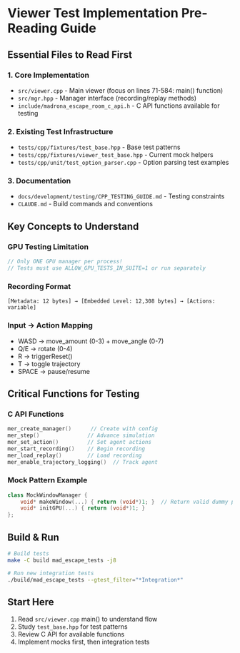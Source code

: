 # Viewer Test Implementation Pre-Reading Guide

## Essential Files to Read First

### 1. Core Implementation
- `src/viewer.cpp` - Main viewer (focus on lines 71-584: main() function)
- `src/mgr.hpp` - Manager interface (recording/replay methods)
- `include/madrona_escape_room_c_api.h` - C API functions available for testing

### 2. Existing Test Infrastructure  
- `tests/cpp/fixtures/test_base.hpp` - Base test patterns
- `tests/cpp/fixtures/viewer_test_base.hpp` - Current mock helpers
- `tests/cpp/unit/test_option_parser.cpp` - Option parsing test examples

### 3. Documentation
- `docs/development/testing/CPP_TESTING_GUIDE.md` - Testing constraints
- `CLAUDE.md` - Build commands and conventions

## Key Concepts to Understand

### GPU Testing Limitation
```cpp
// Only ONE GPU manager per process!
// Tests must use ALLOW_GPU_TESTS_IN_SUITE=1 or run separately
```

### Recording Format
```
[Metadata: 12 bytes] → [Embedded Level: 12,308 bytes] → [Actions: variable]
```

### Input → Action Mapping
- WASD → move_amount (0-3) + move_angle (0-7)  
- Q/E → rotate (0-4)
- R → triggerReset()
- T → toggle trajectory
- SPACE → pause/resume

## Critical Functions for Testing

### C API Functions
```cpp
mer_create_manager()      // Create with config
mer_step()               // Advance simulation
mer_set_action()         // Set agent actions
mer_start_recording()    // Begin recording
mer_load_replay()        // Load recording
mer_enable_trajectory_logging()  // Track agent
```

### Mock Pattern Example
```cpp
class MockWindowManager {
    void* makeWindow(...) { return (void*)1; }  // Return valid dummy pointer
    void* initGPU(...) { return (void*)1; }
};
```

## Build & Run
```bash
# Build tests
make -C build mad_escape_tests -j8

# Run new integration tests
./build/mad_escape_tests --gtest_filter="*Integration*"
```

## Start Here
1. Read `src/viewer.cpp` main() to understand flow
2. Study `test_base.hpp` for test patterns
3. Review C API for available functions
4. Implement mocks first, then integration tests